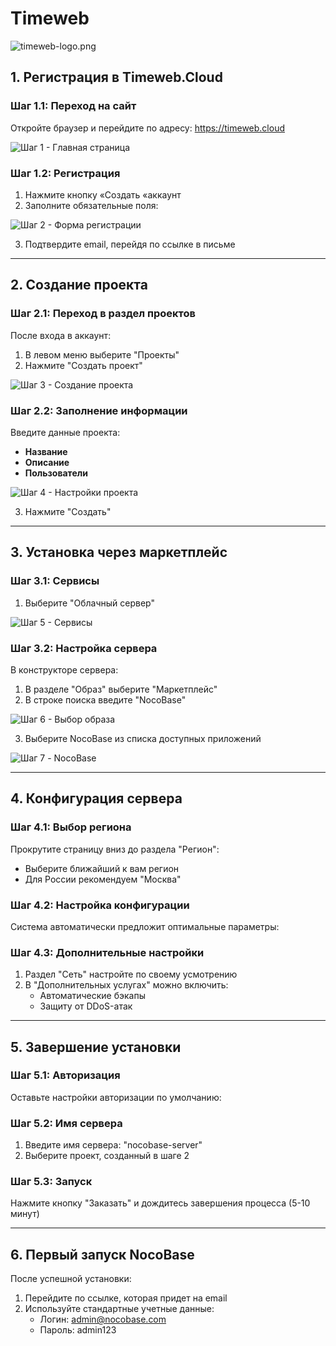 # Timeweb

![timeweb-logo.png](./Timeweb/timeweb-logo.png)


## 1. Регистрация в Timeweb.Cloud

### Шаг 1.1: Переход на сайт
Откройте браузер и перейдите по адресу: https://timeweb.cloud

![Шаг 1 - Главная страница](./Timeweb/step1-homepage.png)

### Шаг 1.2: Регистрация
1. Нажмите кнопку «Создать «аккаунт
2. Заполните обязательные поля:

![Шаг 2 - Форма регистрации](./Timeweb/step2-register.png)

3. Подтвердите email, перейдя по ссылке в письме

---

## 2. Создание проекта

### Шаг 2.1: Переход в раздел проектов
После входа в аккаунт:
1. В левом меню выберите "Проекты"
2. Нажмите "Создать проект"

![Шаг 3 - Создание проекта](./Timeweb/step3-create-project.png)

### Шаг 2.2: Заполнение информации
Введите данные проекта:
- **Название**
- **Описание**
- **Пользователи**

![Шаг 4 - Настройки проекта](./Timeweb/step4-project-settings.png)

3. Нажмите "Создать"

---

## 3. Установка через маркетплейс

### Шаг 3.1: Сервисы
1. Выберите "Облачный сервер"

![Шаг 5 - Сервисы](./Timeweb/step5-cloud-servers.png)

### Шаг 3.2: Настройка сервера
В конструкторе сервера:

1. В разделе "Образ" выберите "Маркетплейс"
2. В строке поиска введите "NocoBase"

![Шаг 6 - Выбор образа](./Timeweb/step6-select-image.png)

3. Выберите NocoBase из списка доступных приложений

![Шаг 7 - NocoBase](./Timeweb/step7-nocobase.png)

---

## 4. Конфигурация сервера

### Шаг 4.1: Выбор региона
Прокрутите страницу вниз до раздела "Регион":
- Выберите ближайший к вам регион
- Для России рекомендуем "Москва"

### Шаг 4.2: Настройка конфигурации
Система автоматически предложит оптимальные параметры:

### Шаг 4.3: Дополнительные настройки
1. Раздел "Сеть" настройте по своему усмотрению
2. В "Дополнительных услугах" можно включить:
   - Автоматические бэкапы
   - Защиту от DDoS-атак

---

## 5. Завершение установки

### Шаг 5.1: Авторизация
Оставьте настройки авторизации по умолчанию:

### Шаг 5.2: Имя сервера
1. Введите имя сервера: "nocobase-server"
2. Выберите проект, созданный в шаге 2

### Шаг 5.3: Запуск
Нажмите кнопку "Заказать" и дождитесь завершения процесса (5-10 минут)

---

## 6. Первый запуск NocoBase

После успешной установки:
1. Перейдите по ссылке, которая придет на email
2. Используйте стандартные учетные данные:
   - Логин: admin@nocobase.com
   - Пароль: admin123
